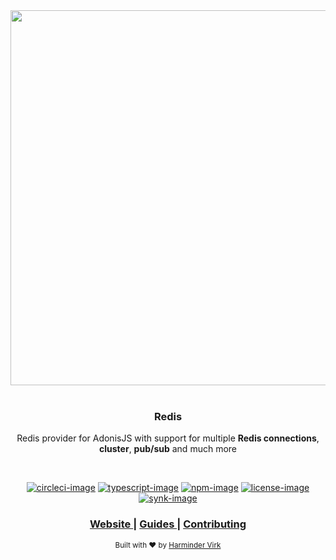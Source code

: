 <div align="center">
  <img src="https://res.cloudinary.com/adonisjs/image/upload/q_100/v1558612869/adonis-readme_zscycu.jpg" width="600px">
</div>

<br />

<div align="center">
  <h3>Redis</h3>
  <p>Redis provider for AdonisJS with support for multiple <strong>Redis connections</strong>, <strong>cluster</strong>, <strong>pub/sub</strong> and much more</p>
</div>

<br />

<div align="center">

[![circleci-image]][circleci-url] [![typescript-image]][typescript-url] [![npm-image]][npm-url] [![license-image]][license-url] [![synk-image]][synk-url]

</div>

<div align="center">
  <h3>
    <a href="https://preview.adonisjs.com">
      Website
    </a>
    <span> | </span>
    <a href="https://preview.adonisjs.com/guides/database/redis">
      Guides
    </a>
    <span> | </span>
    <a href="CONTRIBUTING.md">
      Contributing
    </a>
  </h3>
</div>

<div align="center">
  <sub>Built with ❤︎ by <a href="https://twitter.com/AmanVirk1">Harminder Virk</a>
</div>

[circleci-image]: https://img.shields.io/circleci/build/github/adonisjs/redis/master.svg?style=for-the-badge&logo=circleci
[circleci-url]: https://circleci.com/gh/adonisjs/redis "circleci"

[typescript-image]: https://img.shields.io/badge/Typescript-294E80.svg?style=for-the-badge&logo=typescript
[typescript-url]:  "typescript"

[npm-image]: https://img.shields.io/npm/v/@adonisjs/redis/alpha.svg?style=for-the-badge&logo=npm
[npm-url]: https://www.npmjs.com/package/@adonisjs/redis/v/alpha "npm"

[license-image]: https://img.shields.io/npm/l/@adonisjs/redis?color=blueviolet&style=for-the-badge
[license-url]: LICENSE.md "license"

[synk-image]: https://img.shields.io/snyk/vulnerabilities/github/adonisjs/redis?label=Synk%20Vulnerabilities&style=for-the-badge
[synk-url]: https://snyk.io/test/github/adonisjs/redis?targetFile=package.json "synk"
